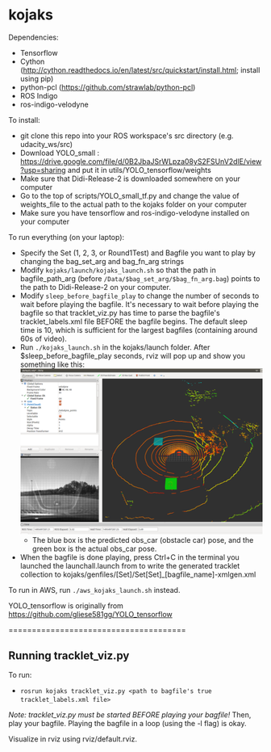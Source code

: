 # kojaks

Dependencies:
- Tensorflow
- Cython (http://cython.readthedocs.io/en/latest/src/quickstart/install.html; install using pip)
- python-pcl (https://github.com/strawlab/python-pcl)
- ROS Indigo
- ros-indigo-velodyne

To install:
- git clone this repo into your ROS workspace's src directory (e.g. udacity_ws/src)
- Download YOLO_small : https://drive.google.com/file/d/0B2JbaJSrWLpza08yS2FSUnV2dlE/view?usp=sharing and put it in utils/YOLO_tensorflow/weights
- Make sure that Didi-Release-2 is downloaded somewhere on your computer
- Go to the top of scripts/YOLO_small_tf.py and change the value of weights_file to the actual path to the kojaks folder on your computer
- Make sure you have tensorflow and ros-indigo-velodyne installed on your computer

To run everything (on your laptop):
- Specify the Set (1, 2, 3, or Round1Test) and Bagfile you want to play by changing the bag_set_arg and bag_fn_arg strings
- Modify `kojaks/launch/kojaks_launch.sh` so that the path in bagfile_path_arg (before `/Data/$bag_set_arg/$bag_fn_arg.bag`) points to the path to Didi-Release-2 on your computer.
- Modify `sleep_before_bagfile_play` to change the number of seconds to wait before playing the bagfile. It's necessary to wait before playing the bagfile so that tracklet_viz.py has time to parse the bagfile's tracklet_labels.xml file BEFORE the bagfile begins. The default sleep time is 10, which is sufficient for the largest bagfiles (containing around 60s of video).
- Run `./kojaks_launch.sh` in the kojaks/launch folder. After $sleep_before_bagfile_play seconds, rviz will pop up and show you something like this:
![bboxes](https://github.com/rachelruijiayang/kojaks/blob/master/readme_files/rviz_bboxes.png?raw=true)
  - The blue box is the predicted obs_car (obstacle car) pose, and the green box is the actual obs_car pose.
- When the bagfile is done playing, press Ctrl+C in the terminal you launched the launchall.launch from to write the generated tracklet collection to kojaks/genfiles/[Set]/Set[Set]_[bagfile_name]-xmlgen.xml

To run in AWS, run `./aws_kojaks_launch.sh` instead.

YOLO_tensorflow is originally from https://github.com/gliese581gg/YOLO_tensorflow

======================================

## Running tracklet_viz.py

To run:
- `rosrun kojaks tracklet_viz.py <path to bagfile's true tracklet_labels.xml file>`

*Note: tracklet_viz.py must be started BEFORE playing your bagfile!* Then, play your bagfile. Playing the bagfile in a loop (using the -l flag) is okay.

Visualize in rviz using rviz/default.rviz.
